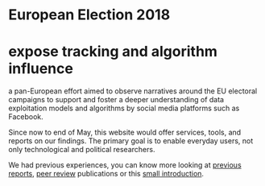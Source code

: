 # European Election 2018
# expose tracking and algorithm influence

a pan-European effort aimed to observe narratives around the EU electoral campaigns to support and foster a deeper understanding of data exploitation models and algorithms by social media platforms such as Facebook.

Since now to end of May, this website would offer services, tools, and reports on our findings. The primary goal is to enable everyday users, not only technological and political researchers.

We had previous experiences, you can know more looking at [previous reports](...), [peer review](...) publications or this [small introduction](...).

